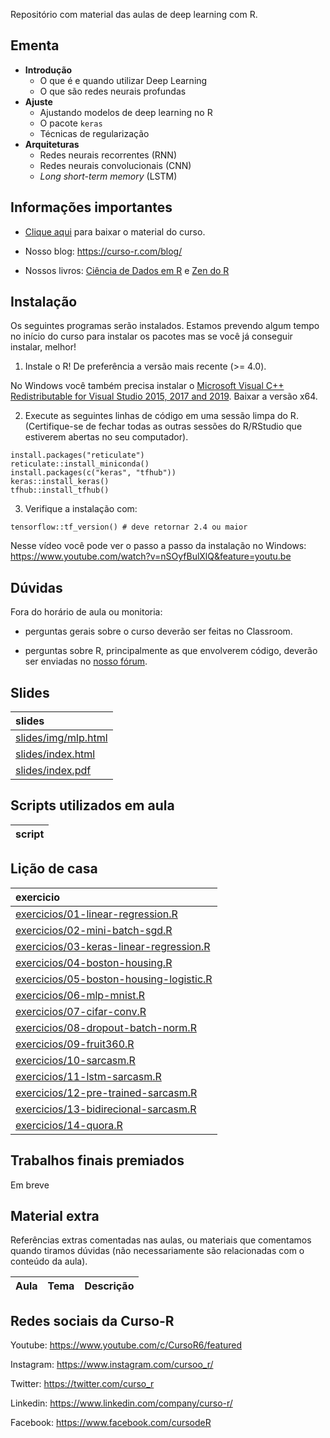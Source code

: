 
<!-- README.md is generated from README.Rmd. Please edit that file -->

Repositório com material das aulas de deep learning com R.

## Ementa

-   **Introdução**
    -   O que é e quando utilizar Deep Learning
    -   O que são redes neurais profundas
-   **Ajuste**
    -   Ajustando modelos de deep learning no R
    -   O pacote `keras`
    -   Técnicas de regularização
-   **Arquiteturas**
    -   Redes neurais recorrentes (RNN)
    -   Redes neurais convolucionais (CNN)
    -   *Long short-term memory* (LSTM)

## Informações importantes

-   [Clique
    aqui](https://github.com/curso-r/main-deep-learning/raw/master/material_do_curso.zip)
    para baixar o material do curso.

-   Nosso blog: <https://curso-r.com/blog/>

-   Nossos livros: [Ciência de Dados em R](https://livro.curso-r.com/) e
    [Zen do R](https://curso-r.github.io/zen-do-r/)

## Instalação

Os seguintes programas serão instalados. Estamos prevendo algum tempo no
início do curso para instalar os pacotes mas se você já conseguir
instalar, melhor!

1.  Instale o R! De preferência a versão mais recente (>= 4.0).

No Windows você também precisa instalar o [Microsoft Visual C++
Redistributable for Visual Studio 2015, 2017 and
2019](https://support.microsoft.com/help/2977003/the-latest-supported-visual-c-downloads).
Baixar a versão x64.

2.  Execute as seguintes linhas de código em uma sessão limpa do R.
    (Certifique-se de fechar todas as outras sessões do R/RStudio que
    estiverem abertas no seu computador).

<!-- -->

    install.packages("reticulate")
    reticulate::install_miniconda()
    install.packages(c("keras", "tfhub"))
    keras::install_keras()
    tfhub::install_tfhub()

3.  Verifique a instalação com:

<!-- -->

    tensorflow::tf_version() # deve retornar 2.4 ou maior

Nesse vídeo você pode ver o passo a passo da instalação no Windows:
<https://www.youtube.com/watch?v=nSOyfBulXlQ&feature=youtu.be>

## Dúvidas

Fora do horário de aula ou monitoria:

-   perguntas gerais sobre o curso deverão ser feitas no Classroom.

-   perguntas sobre R, principalmente as que envolverem código, deverão
    ser enviadas no [nosso fórum](https://discourse.curso-r.com/).

## Slides

| slides                                                                                  |
|:----------------------------------------------------------------------------------------|
| [slides/img/mlp.html](https://curso-r.github.io/main-deep-learning/slides/img/mlp.html) |
| [slides/index.html](https://curso-r.github.io/main-deep-learning/slides/index.html)     |
| [slides/index.pdf](https://curso-r.github.io/main-deep-learning/slides/index.pdf)       |

## Scripts utilizados em aula

| script |
|:-------|

## Lição de casa

| exercicio                                                                                                                       |
|:--------------------------------------------------------------------------------------------------------------------------------|
| [exercicios/01-linear-regression.R](https://curso-r.github.io/main-deep-learning/exercicios/01-linear-regression.R)             |
| [exercicios/02-mini-batch-sgd.R](https://curso-r.github.io/main-deep-learning/exercicios/02-mini-batch-sgd.R)                   |
| [exercicios/03-keras-linear-regression.R](https://curso-r.github.io/main-deep-learning/exercicios/03-keras-linear-regression.R) |
| [exercicios/04-boston-housing.R](https://curso-r.github.io/main-deep-learning/exercicios/04-boston-housing.R)                   |
| [exercicios/05-boston-housing-logistic.R](https://curso-r.github.io/main-deep-learning/exercicios/05-boston-housing-logistic.R) |
| [exercicios/06-mlp-mnist.R](https://curso-r.github.io/main-deep-learning/exercicios/06-mlp-mnist.R)                             |
| [exercicios/07-cifar-conv.R](https://curso-r.github.io/main-deep-learning/exercicios/07-cifar-conv.R)                           |
| [exercicios/08-dropout-batch-norm.R](https://curso-r.github.io/main-deep-learning/exercicios/08-dropout-batch-norm.R)           |
| [exercicios/09-fruit360.R](https://curso-r.github.io/main-deep-learning/exercicios/09-fruit360.R)                               |
| [exercicios/10-sarcasm.R](https://curso-r.github.io/main-deep-learning/exercicios/10-sarcasm.R)                                 |
| [exercicios/11-lstm-sarcasm.R](https://curso-r.github.io/main-deep-learning/exercicios/11-lstm-sarcasm.R)                       |
| [exercicios/12-pre-trained-sarcasm.R](https://curso-r.github.io/main-deep-learning/exercicios/12-pre-trained-sarcasm.R)         |
| [exercicios/13-bidirecional-sarcasm.R](https://curso-r.github.io/main-deep-learning/exercicios/13-bidirecional-sarcasm.R)       |
| [exercicios/14-quora.R](https://curso-r.github.io/main-deep-learning/exercicios/14-quora.R)                                     |

## Trabalhos finais premiados

Em breve

## Material extra

Referências extras comentadas nas aulas, ou materiais que comentamos
quando tiramos dúvidas (não necessariamente são relacionadas com o
conteúdo da aula).

| Aula | Tema | Descrição |
|:-----|:-----|:----------|

## Redes sociais da Curso-R

Youtube: <https://www.youtube.com/c/CursoR6/featured>

Instagram: <https://www.instagram.com/cursoo_r/>

Twitter: <https://twitter.com/curso_r>

Linkedin: <https://www.linkedin.com/company/curso-r/>

Facebook: <https://www.facebook.com/cursodeR>
